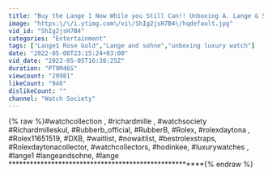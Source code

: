 ```yaml
---
title: "Buy the Lange 1 Now While you Still Can!! Unboxing A. Lange & Söhne"
image: "https:\/\/i.ytimg.com\/vi\/ShIg2jsH7B4\/hqdefault.jpg"
vid_id: "ShIg2jsH7B4"
categories: "Entertainment"
tags: ["Lange1 Rose Gold","Lange and sohne","unboxing luxury watch"]
date: "2022-05-08T23:15:24+03:00"
vid_date: "2022-05-05T16:38:25Z"
duration: "PT9M46S"
viewcount: "29981"
likeCount: "946"
dislikeCount: ""
channel: "Watch Society"
---
```

{% raw %}#watchcollection , #richardmille , #watchsociety  #Richardmilleskul, #Rubberb_official, #RubberB, #Rolex, #rolexdaytona , #Rolex11651519, #DXB, #waitlist, #nowaitlist, #bestrolexstraps, #Rolexdaytonacollector, #watchcollectors, #hodinkee, #luxurywatches , #lange1 #langeandsohne, #lange<br />******************************************************{% endraw %}
